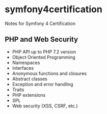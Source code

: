 # symfony4certification
Notes for Symfony 4 Certification

## PHP and Web Security
- PHP API up to PHP 7.2 version
- Object Oriented Programming
- Namespaces
- Interfaces
- Anonymous functions and closures
- Abstract classes
- Exception and error handling
- Traits
- PHP extensions
- SPL
- Web security (XSS, CSRF, etc.)
